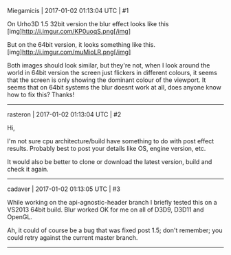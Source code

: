Miegamicis | 2017-01-02 01:13:04 UTC | #1

On Urho3D 1.5 32bit version the blur effect looks like this
[img]http://i.imgur.com/KP0uoqS.png[/img]


But on the 64bit version, it looks something like this. 
[img]http://i.imgur.com/muMioLR.png[/img]

Both images should look similar, but they're not, when I look around the world in 64bit version the screen just flickers in different colours, it seems that the screen is only showing the dominant colour of the viewport. 
It seems that on 64bit systems the blur doesnt work at all, does anyone know how to fix this? 
Thanks!

-------------------------

rasteron | 2017-01-02 01:13:04 UTC | #2

Hi,

I'm not sure cpu architecture/build have something to do with post effect results. Probably best to post your details like OS, engine version, etc.

It would also be better to clone or download the latest version, build and check it again.

-------------------------

cadaver | 2017-01-02 01:13:05 UTC | #3

While working on the api-agnostic-header branch I briefly tested this on a VS2013 64bit build. Blur worked OK for me on all of D3D9, D3D11 and OpenGL.

Ah, it could of course be a bug that was fixed post 1.5; don't remember; you could retry against the current master branch.

-------------------------

